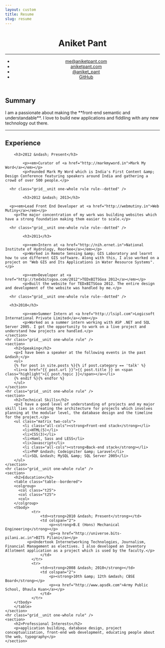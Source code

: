 ```yaml
---
layout: custom
title: Resume
slug: resume
---
```

<div class="header-container">
  <div class="zen-space full-width"></div>
  <div class="grid wrapper">
    <header class="grid__unit one-whole" role="banner">
      <h1 class="grid__unit one-whole title text--center">Aniket Pant</h1>
      <hr class="grid__unit one-whole rule" />
      <ul class="grid__unit one-whole nav nav--banner nav--block">
      	<li><a href="mailto:me@aniketpant.com">me@aniketpant.com</a></li><!--
      	--><li><a href="http://aniketpant.com">aniketpant.com</a></li><!--
        --><li><a href="https://twitter.com/aniket_Pant">@aniket_pant</a></li><!--
        --><li><a href="https://github.com/aniketpant">GitHub</a></li>
      </ul>
    </header> <!-- header -->
  </div>
</div> <!-- header-container -->

<div class="main-container">
  <div class="grid wrapper" role="main">
  	<section>
  		<h2>Summary</h2>
  		<p markdown="1">
  			I am a passionate about making the **front-end semantic and understandable**. I love to build new applications and fiddling with any new technology out there.
  		</p>
  	</section>
    <hr class="grid__unit one-whole rule" />
  	<section>
  		<h2>Experience</h2>

  		<h3>2012 &ndash; Present</h3>

			<p><em>Curator of <a href="http://markmyword.in">Mark My Word</a></em></p>
			<p>Founded Mark My Word which is India's First Content &amp; Design Conference featuring speakers around India and gathering a crowd of over 500 people.</p>

      <hr class="grid__unit one-whole rule rule--dotted" />

			<h3>2012 &ndash; 2013</h3>
			
      <p><em>Lead Front End Developer at <a href="http://webmutiny.in">Web Mutiny</a></em></p>
    	<p>The major concentration of my work was building websites which have a strong foundation making them easier to scale.</p>
      
      <hr class="grid__unit one-whole rule rule--dotted" />

			<h3>2011</h3>

			<p><em>Intern at <a href="http://nih.ernet.in">National Institute of Hydrology, Roorkee</a></em></p>
			<p>Worked in Remote Sensing &amp; GIS Laboratory and learnt how to use different GIS software. Along with this, I also worked on a project on "Web GIS and Its Applications in Water Resource Systems".</p>

			<p><em>Developer at <a href="http://tedxbitsgoa.com/2012">TEDxBITSGoa 2012</a></em></p>
			<p>Built the website for TEDxBITSGoa 2012. The entire design and development of the website was handled by me.</p>
      
      <hr class="grid__unit one-whole rule rule--dotted" />
      
      <h3>2010</h3>

			<p><em>Summer Intern at <a href="http://lsipl.com">Logicsoft International Private Limited</a></em></p>
			<p>Worked as a summer intern working with ASP .NET and SQL Server 2005. I got the opportunity to work on a live project and understand how projects are handled.</p>
  	</section>
    <hr class="grid__unit one-whole rule" />
  	<section>
  		<h2>Speaking</h2>
  		<p>I have been a speaker at the following events in the past &ndash;</p>
  		<ul>
        {% for post in site.posts %}{% if post.category == 'talk' %}
        <li><a href="{{ post.url }}">{{ post.title }} on <span class="highlight">{{ post.topic }}</span></a></li>
        {% endif %}{% endfor %}
  		</ul>
  	</section>
    <hr class="grid__unit one-whole rule" />
  	<section>
  		<h2>Technical Skills</h2>
  		<p>I have a good level of understanding of projects and my major skill lies in creating the architecture for projects which involves planning at the modular level, the database design and the timeline for the project.</p>
  		<ul class="matrix two-cols">
  			<li class="all-cols"><strong>Front-end stack</strong></li>
  			<li>HTML(5)</li>
  			<li>CSS(3)</li>
  			<li>Haml, Sass and LESS</li>
  			<li>Javascript</li>
  			<li class="all-cols"><strong>Back-end stack</strong></li>
  			<li>PHP &ndash; Codeigniter &amp; Laravel</li>
  			<li>SQL &ndash; MySQL &amp; SQL Server 2005</li>
  		</ul>
  	</section>
    <hr class="grid__unit one-whole rule" />
  	<section>
  		<h2>Education</h2>
  		<table class="table--bordered">
        <colgroup>
          <col class="t25">
          <col class="t25">
          <col>
        </colgroup>
        <tbody>
    			<tr>
    				<td><strong>2010 &ndash; Present</strong></td>
    				<td colspan="2">
    					<p><strong>B.E (Hons) Mechanical Engineering</strong></p>
    					<p><a href="http://universe.bits-pilani.ac.in">BITS Pilani</a></p>
              <p>Undertook Internetworking Technologies, Journalism, Financial Management as electives. I also developed an Inventory Allotment application as a project which is used by the faculty.</p>
    				</td>
    			</tr>
    			<tr>
    				<td><strong>2008 &ndash; 2010</strong></td>
    				<td colspan="2">
    					<p><strong>10th &amp; 12th &mdash; CBSE Board</strong></p>
    					<p><a href="http://www.apsdk.com">Army Public School, Dhaula Kuan</a></p>
    				</td>
    			</tr>
        </tbody>
  		</table>
  	</section>
    <hr class="grid__unit one-whole rule" />
  	<section>
  		<h2>Professional Interests</h2>
  		<p>application building, database design, project conceptualization, front-end web development, educating people about the web, typography</p>
    </section>
  </div> <!-- main -->
</div> <!-- main-container -->

<div class="footer-container">
  <div class="zen-space full-width"></div>
</div>
